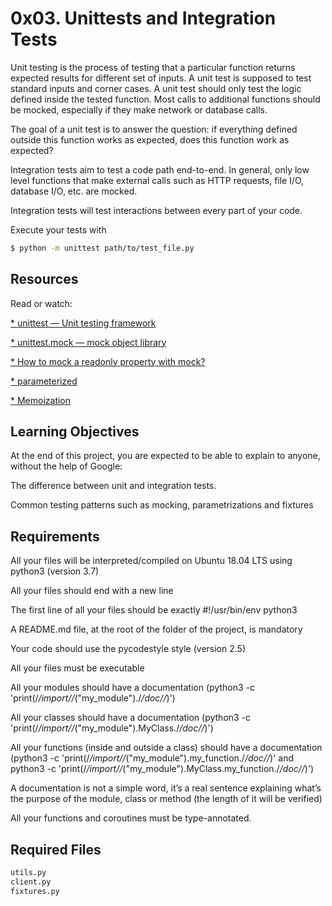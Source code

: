 # 0x03. Unittests and Integration Tests
Unit testing is the process of testing that a particular function returns expected results for different set of inputs. A unit test is supposed to test standard inputs and corner cases. A unit test should only test the logic defined inside the tested function. Most calls to additional functions should be mocked, especially if they make network or database calls.

The goal of a unit test is to answer the question: if everything defined outside this function works as expected, does this function work as expected?

Integration tests aim to test a code path end-to-end. In general, only low level functions that make external calls such as HTTP requests, file I/O, database I/O, etc. are mocked.

Integration tests will test interactions between every part of your code.

Execute your tests with
```bash
$ python -m unittest path/to/test_file.py
```
## Resources
Read or watch:

[* unittest — Unit testing framework](https://docs.python.org/3/library/unittest.html)

[* unittest.mock — mock object library](https://docs.python.org/3/library/unittest.mock.html)

[* How to mock a readonly property with mock?](https://stackoverflow.com/questions/11836436/how-to-mock-a-readonly-property-with-mock)

[* parameterized](https://pypi.org/project/parameterized/)

[* Memoization](https://en.wikipedia.org/wiki/Memoization)
## Learning Objectives
At the end of this project, you are expected to be able to explain to anyone, without the help of Google:

The difference between unit and integration tests.

Common testing patterns such as mocking, parametrizations and fixtures
## Requirements
All your files will be interpreted/compiled on Ubuntu 18.04 LTS using python3 (version 3.7)

All your files should end with a new line

The first line of all your files should be exactly #!/usr/bin/env python3

A README.md file, at the root of the folder of the project, is mandatory

Your code should use the pycodestyle style (version 2.5)

All your files must be executable

All your modules should have a documentation (python3 -c 'print(/_/_import/_/_("my_module")./_/_doc/_/_)')

All your classes should have a documentation (python3 -c 'print(/_/_import/_/_("my_module").MyClass./_/_doc/_/_)')

All your functions (inside and outside a class) should have a documentation (python3 -c 'print(/_/_import/_/_("my_module").my_function./_/_doc/_/_)' and python3 -c 'print(/_/_import/_/_("my_module").MyClass.my_function./_/_doc/_/_)')

A documentation is not a simple word, it’s a real sentence explaining what’s the purpose of the module, class or method (the length of it will be verified)

All your functions and coroutines must be type-annotated.
## Required Files
```bash
utils.py
client.py
fixtures.py
```